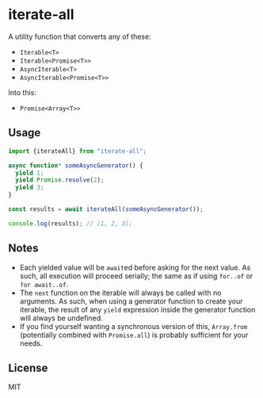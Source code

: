# iterate-all

A utility function that converts any of these:

- `Iterable<T>`
- `Iterable<Promise<T>>`
- `AsyncIterable<T>`
- `AsyncIterable<Promise<T>>`

Into this:

- `Promise<Array<T>>`

## Usage

```js
import {iterateAll} from "iterate-all";

async function* someAsyncGenerator() {
  yield 1;
  yield Promise.resolve(2);
  yield 3;
}

const results = await iterateAll(someAsyncGenerator());

console.log(results); // [1, 2, 3];
```

## Notes

- Each yielded value will be `await`ed before asking for the next value. As such, all execution will proceed serially; the same as if using `for..of` or `for await..of`.
- The `next` function on the iterable will always be called with no arguments. As such, when using a generator function to create your iterable, the result of any `yield` expression inside the generator function will always be undefined.
- If you find yourself wanting a synchronous version of this, `Array.from` (potentially combined with `Promise.all`) is probably sufficient for your needs.

## License

MIT
